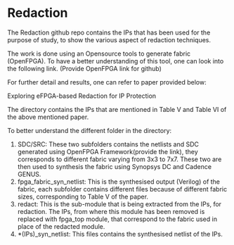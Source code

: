 # Redaction

The Redaction github repo contains the IPs that has been used for the purpose of study, to show the various aspect of redaction techniques.

The work is done using an Opensource tools to generate fabric (OpenFPGA). To have a better understanding of this tool, one can look into the following link. 
(Provide OpenFPGA link for github)

For further detail and results, one can refer to paper provided below:

Exploring eFPGA-based Redaction for IP Protection

The directory contains the IPs that are mentioned in Table V and Table VI of the above mentioned paper.

To better understand the different folder in the directory:

1. SDC/SRC: These two subfolders contains the netlists and SDC generated using OpenFPGA Framework(provide the link), they corresponds to different fabric varying from 3x3 to 
       7x7.  These two are then used to synthesis the fabric using Synopsys DC and Cadence GENUS.
2. fpga_fabric_syn_netlist: This is the synthesised output (Verilog) of the fabric, each subfolder contains different files because of different fabric sizes, corresponding
     to Table V of the paper.
3. redact: This is the sub-module that is being extracted from the IPs, for redaction. The IPs, from where this module has been removed is replaced with fpga_top module,
            that correspond to the fabric used in place of the redacted module.
4. *(IPs)_syn_netlist: This files contains the synthesised netlist of the IPs.
